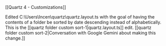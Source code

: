 
[[Quartz 4 - Customizations]]

Edited C:\Users\Incen\quartz\quartz.layout.ts with the goal of having the contents of a folder be sorted by date descending instead of alphabetically. This is the [[quartz folder custom sort-1|quartz.layout.ts]] edit. [[quartz folder custom sort-2|Conversation with Google Gemini about making this change.]]